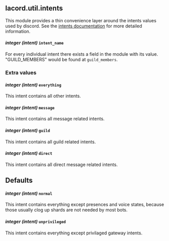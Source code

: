 ## lacord.util.intents

This module provides a thin convenience layer around the intents values used by discord.
See the [intents documentation](https://discord.com/developers/docs/topics/gateway#gateway-intents) for more detailed information.

#### *integer (intent)* `intent_name`

For every individual intent there exists a field in the module with its value. "GUILD_MEMBERS" would be found at `guild_members`.

### Extra values

#### *integer (intent)* `everything`

This intent contains all other intents.

#### *integer (intent)* `message`

This intent contains all message related intents.

#### *integer (intent)* `guild`

This intent contains all guild related intents.

#### *integer (intent)* `direct`

This intent contains all direct message related intents.

## Defaults

#### *integer (intent)* `normal`

This intent contains everything except presences and voice states, because those usually clog up shards are not needed by most bots.

#### *integer (intent)* `unprivileged`

This intent contains everything except privilaged gateway intents.